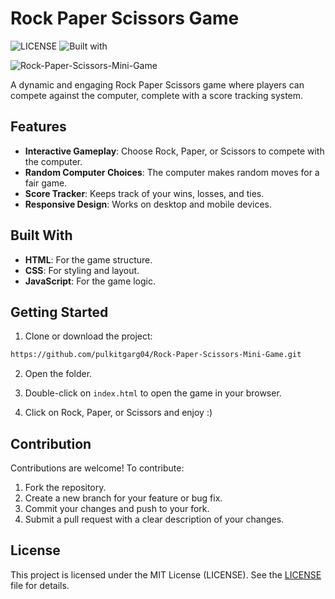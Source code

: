 # Rock Paper Scissors Game

![LICENSE](https://img.shields.io/badge/LICENSE-MIT-blue) ![Built with](https://img.shields.io/badge/Built_with-JavaScript-yellow)

![Rock-Paper-Scissors-Mini-Game](https://socialify.git.ci/pulkitgarg04/Rock-Paper-Scissors-Mini-Game/image?font=Source+Code+Pro&language=1&name=1&owner=1&theme=Dark)

A dynamic and engaging Rock Paper Scissors game where players can compete against the computer, complete with a score tracking system.

## Features
- **Interactive Gameplay**: Choose Rock, Paper, or Scissors to compete with the computer.
- **Random Computer Choices**: The computer makes random moves for a fair game.
- **Score Tracker**: Keeps track of your wins, losses, and ties.
- **Responsive Design**: Works on desktop and mobile devices.

## Built With
- **HTML**: For the game structure.
- **CSS**: For styling and layout.
- **JavaScript**: For the game logic.

## Getting Started

1. Clone or download the project:
  ```bash
  https://github.com/pulkitgarg04/Rock-Paper-Scissors-Mini-Game.git
  ```
2. Open the folder.

3. Double-click on `index.html` to open the game in your browser.

4. Click on Rock, Paper, or Scissors and enjoy :)

## Contribution
Contributions are welcome! To contribute:
1. Fork the repository.
2. Create a new branch for your feature or bug fix.
3. Commit your changes and push to your fork.
4. Submit a pull request with a clear description of your changes.

## License
This project is licensed under the MIT License (LICENSE). See the [LICENSE](LICENSE) file for details.
